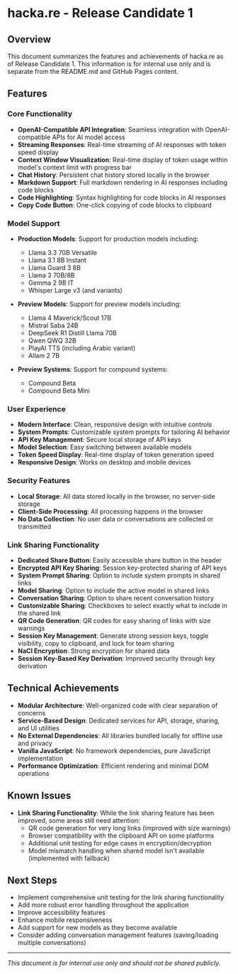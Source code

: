 # hacka.re - Release Candidate 1

## Overview

This document summarizes the features and achievements of hacka.re as of Release Candidate 1. This information is for internal use only and is separate from the README.md and GitHub Pages content.

## Features

### Core Functionality

- **OpenAI-Compatible API Integration**: Seamless integration with OpenAI-compatible APIs for AI model access
- **Streaming Responses**: Real-time streaming of AI responses with token speed display
- **Context Window Visualization**: Real-time display of token usage within model's context limit with progress bar
- **Chat History**: Persistent chat history stored locally in the browser
- **Markdown Support**: Full markdown rendering in AI responses including code blocks
- **Code Highlighting**: Syntax highlighting for code blocks in AI responses
- **Copy Code Button**: One-click copying of code blocks to clipboard

### Model Support

- **Production Models**: Support for production models including:
  - Llama 3.3 70B Versatile
  - Llama 3.1 8B Instant
  - Llama Guard 3 8B
  - Llama 3 70B/8B
  - Gemma 2 9B IT
  - Whisper Large v3 (and variants)

- **Preview Models**: Support for preview models including:
  - Llama 4 Maverick/Scout 17B
  - Mistral Saba 24B
  - DeepSeek R1 Distill Llama 70B
  - Qwen QWQ 32B
  - PlayAI TTS (including Arabic variant)
  - Allam 2 7B

- **Preview Systems**: Support for compound systems:
  - Compound Beta
  - Compound Beta Mini

### User Experience

- **Modern Interface**: Clean, responsive design with intuitive controls
- **System Prompts**: Customizable system prompts for tailoring AI behavior
- **API Key Management**: Secure local storage of API keys
- **Model Selection**: Easy switching between available models
- **Token Speed Display**: Real-time display of token generation speed
- **Responsive Design**: Works on desktop and mobile devices

### Security Features

- **Local Storage**: All data stored locally in the browser, no server-side storage
- **Client-Side Processing**: All processing happens in the browser
- **No Data Collection**: No user data or conversations are collected or transmitted

### Link Sharing Functionality

- **Dedicated Share Button**: Easily accessible share button in the header
- **Encrypted API Key Sharing**: Session key-protected sharing of API keys
- **System Prompt Sharing**: Option to include system prompts in shared links
- **Model Sharing**: Option to include the active model in shared links
- **Conversation Sharing**: Option to share recent conversation history
- **Customizable Sharing**: Checkboxes to select exactly what to include in the shared link
- **QR Code Generation**: QR codes for easy sharing of links with size warnings
- **Session Key Management**: Generate strong session keys, toggle visibility, copy to clipboard, and lock for team sharing
- **NaCl Encryption**: Strong encryption for shared data
- **Session Key-Based Key Derivation**: Improved security through key derivation

## Technical Achievements

- **Modular Architecture**: Well-organized code with clear separation of concerns
- **Service-Based Design**: Dedicated services for API, storage, sharing, and UI utilities
- **No External Dependencies**: All libraries bundled locally for offline use and privacy
- **Vanilla JavaScript**: No framework dependencies, pure JavaScript implementation
- **Performance Optimization**: Efficient rendering and minimal DOM operations

## Known Issues

- **Link Sharing Functionality**: While the link sharing feature has been improved, some areas still need attention:
  - QR code generation for very long links (improved with size warnings)
  - Browser compatibility with the clipboard API on some platforms
  - Additional unit testing for edge cases in encryption/decryption
  - Model mismatch handling when shared model isn't available (implemented with fallback)

## Next Steps

- Implement comprehensive unit testing for the link sharing functionality
- Add more robust error handling throughout the application
- Improve accessibility features
- Enhance mobile responsiveness
- Add support for new models as they become available
- Consider adding conversation management features (saving/loading multiple conversations)

---

*This document is for internal use only and should not be shared publicly.*
